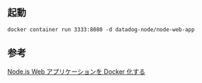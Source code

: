 ## 起動
```
docker container run 3333:8080 -d datadog-node/node-web-app
```

## 参考
[Node.js Web アプリケーションを Docker 化する](https://nodejs.org/ja/docs/guides/nodejs-docker-webapp)
